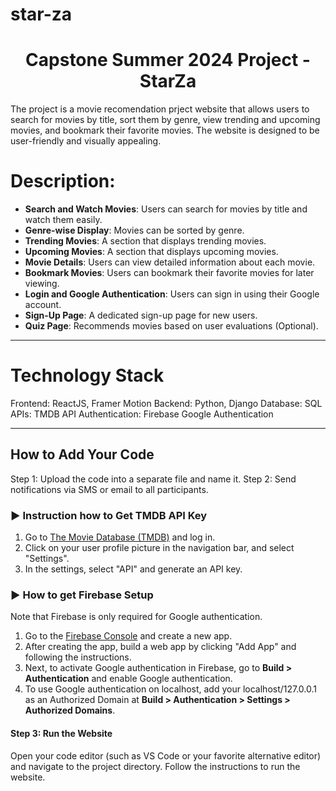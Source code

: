 # star-za

<h1 align="center">Capstone Summer 2024 Project - StarZa</h1>

<p>The project is a movie recomendation prject website that allows users to search for movies by title, sort them by genre, view trending and upcoming movies, and bookmark their favorite movies. The website is designed to be user-friendly and visually appealing.</p>

# Description:

- **Search and Watch Movies**: Users can search for movies by title and watch them easily.
- **Genre-wise Display**: Movies can be sorted by genre.
- **Trending Movies**: A section that displays trending movies.
- **Upcoming Movies**: A section that displays upcoming movies.
- **Movie Details**: Users can view detailed information about each movie.
- **Bookmark Movies**: Users can bookmark their favorite movies for later viewing.
- **Login and Google Authentication**: Users can sign in using their Google account.
- **Sign-Up Page**: A dedicated sign-up page for new users.
- **Quiz Page**: Recommends movies based on user evaluations (Optional).

<hr/>

# Technology Stack

Frontend: ReactJS, Framer Motion
Backend: Python, Django
Database: SQL
APIs: TMDB API
Authentication: Firebase Google Authentication

<hr/>

## How to Add Your Code
Step 1: Upload the code into a separate file and name it.
Step 2: Send notifications via SMS or email to all participants.


### ▶️ Instruction how to Get TMDB API Key 

1. Go to [The Movie Database (TMDB)](https://www.themoviedb.org/) and log in.
2. Click on your user profile picture in the navigation bar, and select "Settings".
3. In the settings, select "API" and generate an API key.

### ▶️ How to get Firebase Setup 

Note that Firebase is only required for Google authentication.

1. Go to the [Firebase Console](https://console.firebase.google.com/) and create a new app.
2. After creating the app, build a web app by clicking "Add App" and following the instructions.
3. Next, to activate Google authentication in Firebase, go to **Build > Authentication** and enable Google authentication.
4. To use Google authentication on localhost, add your localhost/127.0.0.1 as an Authorized Domain at **Build > Authentication > Settings > Authorized Domains**.

#### Step 3: Run the Website

Open your code editor (such as VS Code or your favorite alternative editor) and navigate to the project directory.
Follow the instructions to run the website.
